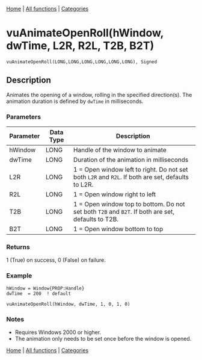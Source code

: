 [Home](../index.md) | [All functions](../all-functions.md) | [Categories](../categories/index.md)

# vuAnimateOpenRoll(hWindow, dwTime, L2R, R2L, T2B, B2T)

```Prototype
vuAnimateOpenRoll(LONG,LONG,LONG,LONG,LONG,LONG), Signed
```


## Description
Animates the opening of a window, rolling in the specified direction(s). The animation duration is defined by `dwTime` in milliseconds.

### Parameters

| Parameter | Data Type | Description                                                                 |
|-----------|-----------|-----------------------------------------------------------------------------|
| hWindow   | LONG      | Handle of the window to animate                                             |
| dwTime    | LONG      | Duration of the animation in milliseconds                                   |
| L2R       | LONG      | 1 = Open window left to right. Do not set both `L2R` and `R2L`. If both are set, defaults to L2R. |
| R2L       | LONG      | 1 = Open window right to left                                               |
| T2B       | LONG      | 1 = Open window top to bottom. Do not set both `T2B` and `B2T`. If both are set, defaults to T2B. |
| B2T       | LONG      | 1 = Open window bottom to top                                               |

### Returns
1 (True) on success, 0 (False) on failure.

### Example

```Clarion
hWindow = Window{PROP:Handle}
dwTime  = 200  ! default

vuAnimateOpenRoll(hWindow, dwTime, 1, 0, 1, 0)
```

### Notes
- Requires Windows 2000 or higher.  
- The animation only needs to be set once before the window is opened.

[Home](../index.md) | [All functions](../all-functions.md) | [Categories](../categories/index.md)

